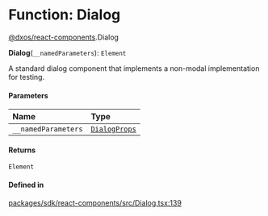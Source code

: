 # Function: Dialog

[@dxos/react-components](../modules/dxos_react_components.md).Dialog

**Dialog**(`__namedParameters`): `Element`

A standard dialog component that implements a non-modal implementation for testing.

#### Parameters

| Name | Type |
| :------ | :------ |
| `__namedParameters` | [`DialogProps`](../interfaces/dxos_react_components.DialogProps.md) |

#### Returns

`Element`

#### Defined in

[packages/sdk/react-components/src/Dialog.tsx:139](https://github.com/dxos/dxos/blob/main/packages/sdk/react-components/src/Dialog.tsx#L139)

